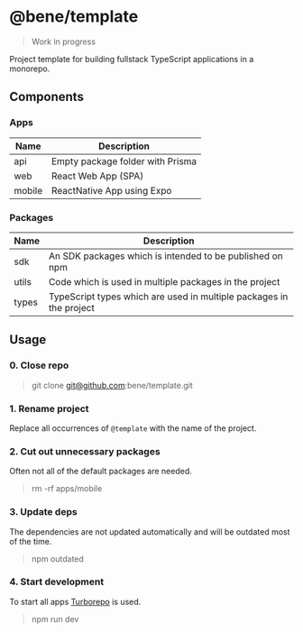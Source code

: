 # @bene/template

> Work in progress

Project template for building fullstack TypeScript applications in a monorepo.

## Components

### Apps

| Name   | Description                      |
| ------ | -------------------------------- |
| api    | Empty package folder with Prisma |
| web    | React Web App (SPA)              |
| mobile | ReactNative App using Expo       |

### Packages

| Name  | Description                                                         |
| ----- | ------------------------------------------------------------------- |
| sdk   | An SDK packages which is intended to be published on npm            |
| utils | Code which is used in multiple packages in the project              |
| types | TypeScript types which are used in multiple packages in the project |

## Usage

### 0. Close repo

> git clone git@github.com:bene/template.git

### 1. Rename project

Replace all occurrences of `@template` with the name of the project.

### 2. Cut out unnecessary packages

Often not all of the default packages are needed.

> rm -rf apps/mobile

### 3. Update deps

The dependencies are not updated automatically and will be outdated most of the
time.

> npm outdated

### 4. Start development

To start all apps [Turborepo](https://turbo.build/) is used.

> npm run dev
